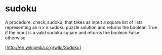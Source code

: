 # sudoku

A procedure, check_sudoku, that takes as input a square list
of lists representing an n x n sudoku puzzle solution and returns the boolean
True if the input is a valid sudoku square and returns the boolean False otherwise.

[http://en.wikipedia.org/wiki/Sudoku]
